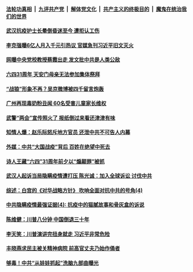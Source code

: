 

####  [法轮功真相](../../../../basic/blob/master/README.md?t=06012001) &nbsp;|&nbsp; [九评共产党](../../../../9ping.md/blob/master/README.md?t=06012001) &nbsp;|&nbsp; [解体党文化](../../../../jtdwh.md/blob/master/README.md?t=06012001)  &nbsp;|&nbsp; [共产主义的终极目的](../../../../gczydzjmd.md/blob/master/README.md?t=06012001) &nbsp;|&nbsp; [魔鬼在统治我们的世界](../../../../mgztzwmdsj.md/blob/master/README.md?t=06012001) 

#### [武汉抗疫护士长晕倒昏迷至今 遭拒认工伤](../pages/soh5/385189.md?t=06012001) 
#### [李克强曝6亿人月入千元引热议 官媒急刊习近平旧文灭火](../pages/soh5/385161.md?t=06012001) 
#### [网曝中央党校教授蔡霞出走 发文批中共是人类公敌](../pages/soh5/385155.md?t=06012001) 
#### [六四31周年 天安门母亲无法参加集体祭拜](../pages/soh5/385125.md?t=06012001) 
#### [“战狼”形象不再？吴京微博被四千留言炮轰](../pages/soh5/385079.md?t=06012001) 
#### [广州再现毒奶粉丑闻  60名受害儿童家长维权](../pages/soh5/385099.md?t=06012001) 
#### [武警“两会”宣传照火了 报纸倒过来看还津津有味](../pages/soh5/385073.md?t=06012001) 
#### [知情人爆：赵乐际怒斥地方官员 还泄中共不可告人内幕](../pages/soh5/385067.md?t=06012001) 
#### [外媒：中共“大国战疫”背后 百姓在绝望中死去](../pages/soh5/385069.md?t=06012001) 
#### [诗人王藏“六四”31周年前夕以“煽颠罪”被抓](../pages/soh5/385065.md?t=06012001) 
#### [武汉人起诉当局隐瞒疫情遭打压  陈光诚：加入全球诉讼 讨伐中共](../pages/soh5/385053.md?t=06012001) 
#### [综述：白宫的《对华战略方针》 吹响全面对抗中共的号角(4)](../pages/soh5/385047.md?t=06012001) 
#### [中共隐瞒疫情最强证据(4): 抗疫中的猫腻故事和骨灰盒的诉说](../pages/soh5/385059.md?t=06012001) 
#### [陈维健：川普八分钟  中国倒退三十年](../pages/soh5/385043.md?t=06012001) 
#### [李天笑：川普演讲完扭身就走 习近平非常危险](../pages/soh5/384993.md?t=06012001) 
#### [丰晓燕求民主被关精神病院 前高官丈夫乃始作俑者](../pages/soh5/384979.md?t=06012001) 
#### [够毒！中共“从娃娃抓起”洗脑九部曲曝光](../pages/soh5/384959.md?t=06012001) 
